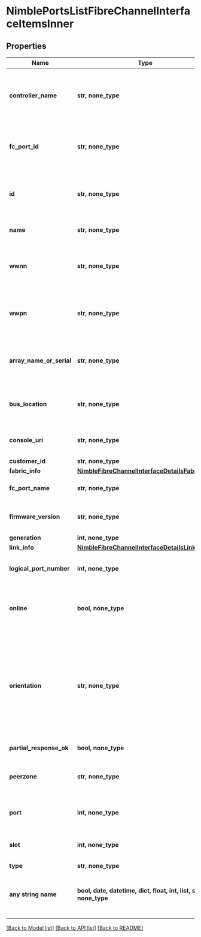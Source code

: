 # NimblePortsListFibreChannelInterfaceItemsInner


## Properties
Name | Type | Description | Notes
------------ | ------------- | ------------- | -------------
**controller_name** | **str, none_type** | Name (A or B) of the controller where the interface is hosted. Plain string. &#x60;Filter&#x60; | [optional] 
**fc_port_id** | **str, none_type** | ID of the port with which the interface is associated. &#x60;Filter&#x60; | [optional] 
**id** | **str, none_type** | Identifier for the interface. A 42 digit hexadecimal number. &#x60;Filter&#x60; | [optional] 
**name** | **str, none_type** | Name of the interface. &#x60;Filter, Sort&#x60; | [optional] 
**wwnn** | **str, none_type** | World Wide Node Name for this Fibre Channel interface. &#x60;Filter, Sort&#x60; | [optional] 
**wwpn** | **str, none_type** | World Wide Port Name for this Fibre Channel interface. &#x60;Filter, Sort&#x60; | [optional] 
**array_name_or_serial** | **str, none_type** | Name or serial number of array where the interface is hosted. | [optional] 
**bus_location** | **str, none_type** | PCI bus location of the HBA for this Fibre Channel port. | [optional] 
**console_uri** | **str, none_type** | consoleUri for detailed storage object | [optional] 
**customer_id** | **str, none_type** | customerId | [optional] 
**fabric_info** | [**NimbleFibreChannelInterfaceDetailsFabricInfo**](NimbleFibreChannelInterfaceDetailsFabricInfo.md) |  | [optional] 
**fc_port_name** | **str, none_type** | Name of Fibre Channel port. | [optional] 
**firmware_version** | **str, none_type** | Version of the Fibre Channel firmware. | [optional] 
**generation** | **int, none_type** | generation | [optional] 
**link_info** | [**NimbleFibreChannelInterfaceDetailsLinkInfo**](NimbleFibreChannelInterfaceDetailsLinkInfo.md) |  | [optional] 
**logical_port_number** | **int, none_type** | Logical port number for the Fibre Channel port. | [optional] 
**online** | **bool, none_type** | Identify whether the Fibre Channel interface is online. | [optional] 
**orientation** | **str, none_type** | Orientation of FC ports on a HBA. An orientation of &#39;right_to_left&#39; indicates that ports are ordered as 3,2,1,0 on the slot. Possible values: &#39;left_to_right&#39;, &#39;right_to_left&#39;. | [optional] 
**partial_response_ok** | **bool, none_type** | Port response. | [optional] 
**peerzone** | **str, none_type** | Active peer zone for this Fibre Channel interface. | [optional] 
**port** | **int, none_type** | HBA port number for this Fibre Channel port. | [optional] 
**slot** | **int, none_type** | HBA slot number for this Fibre Channel port. | [optional] 
**type** | **str, none_type** | type | [optional] 
**any string name** | **bool, date, datetime, dict, float, int, list, str, none_type** | any string name can be used but the value must be the correct type | [optional]

[[Back to Model list]](../README.md#documentation-for-models) [[Back to API list]](../README.md#documentation-for-api-endpoints) [[Back to README]](../README.md)



